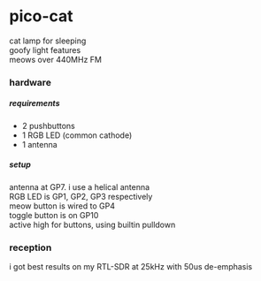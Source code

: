 # pico-cat

cat lamp for sleeping \
goofy light features \
meows over 440MHz FM

### hardware

##### requirements
- 2 pushbuttons
- 1 RGB LED (common cathode)
- 1 antenna

##### setup
antenna at GP7. i use a helical antenna \
RGB LED is GP1, GP2, GP3 respectively \
meow button is wired to GP4 \
toggle button is on GP10 \
active high for buttons, using builtin pulldown

### reception
i got best results on my RTL-SDR at 25kHz with 50us de-emphasis
